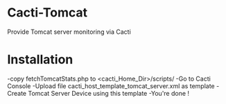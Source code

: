 Cacti-Tomcat
============

Provide Tomcat server monitoring via Cacti

Installation
============

-copy fetchTomcatStats.php to <cacti_Home_Dir>/scripts/
-Go to Cacti Console
-Upload file cacti_host_template_tomcat_server.xml as template
-Create Tomcat Server Device using this template
-You're done !